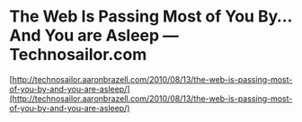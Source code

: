 <!--
id: 957035215
link: http://tumblr.atmos.org/post/957035215/the-web-is-passing-most-of-you-by-and-you-are-asleep
slug: the-web-is-passing-most-of-you-by-and-you-are-asleep
date: Sun Aug 15 2010 04:18:08 GMT-0700 (PDT)
publish: 2010-08-015
tags: 
title: The Web Is Passing Most of You By… And You are Asleep — Technosailor.com
-->


The Web Is Passing Most of You By… And You are Asleep — Technosailor.com
========================================================================

[http://technosailor.aaronbrazell.com/2010/08/13/the-web-is-passing-most-of-you-by-and-you-are-asleep/](http://technosailor.aaronbrazell.com/2010/08/13/the-web-is-passing-most-of-you-by-and-you-are-asleep/)

